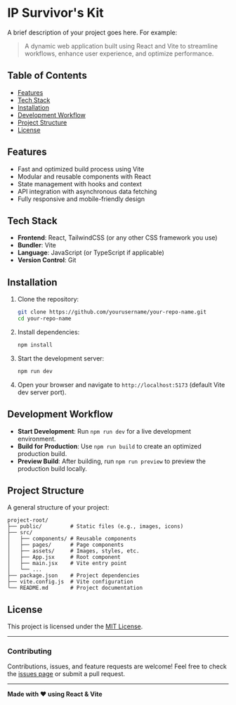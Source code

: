 # IP Survivor's Kit

A brief description of your project goes here. For example:

> A dynamic web application built using React and Vite to streamline workflows, enhance user experience, and optimize performance.

## Table of Contents

- [Features](#features)
- [Tech Stack](#tech-stack)
- [Installation](#installation)
- [Development Workflow](#development-workflow)
- [Project Structure](#project-structure)
- [License](#license)

## Features

- Fast and optimized build process using Vite
- Modular and reusable components with React
- State management with hooks and context
- API integration with asynchronous data fetching
- Fully responsive and mobile-friendly design

## Tech Stack

- **Frontend**: React, TailwindCSS (or any other CSS framework you use)
- **Bundler**: Vite
- **Language**: JavaScript (or TypeScript if applicable)
- **Version Control**: Git

## Installation

1. Clone the repository:
   ```bash
   git clone https://github.com/yourusername/your-repo-name.git
   cd your-repo-name
   ```

2. Install dependencies:
   ```bash
   npm install
   ```

3. Start the development server:
   ```bash
   npm run dev
   ```

4. Open your browser and navigate to `http://localhost:5173` (default Vite dev server port).

## Development Workflow

- **Start Development**: Run `npm run dev` for a live development environment.
- **Build for Production**: Use `npm run build` to create an optimized production build.
- **Preview Build**: After building, run `npm run preview` to preview the production build locally.

## Project Structure

A general structure of your project:

```
project-root/
├── public/         # Static files (e.g., images, icons)
├── src/
│   ├── components/ # Reusable components
│   ├── pages/      # Page components
│   ├── assets/     # Images, styles, etc.
│   ├── App.jsx     # Root component
│   ├── main.jsx    # Vite entry point
│   └── ...
├── package.json    # Project dependencies
├── vite.config.js  # Vite configuration
└── README.md       # Project documentation
```

## License

This project is licensed under the [MIT License](LICENSE).

---

### Contributing

Contributions, issues, and feature requests are welcome! Feel free to check the [issues page](https://github.com/yourusername/your-repo-name/issues) or submit a pull request.

---

**Made with ❤️ using React & Vite**
